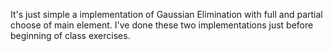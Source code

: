 It's just simple a implementation of Gaussian Elimination with full
and partial choose of main element. I've done these two implementations just
before beginning of class exercises.
